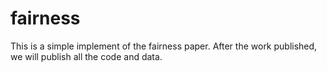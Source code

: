 # fairness
This is a simple implement of the fairness paper. After the work published, we will publish all the code and data.
